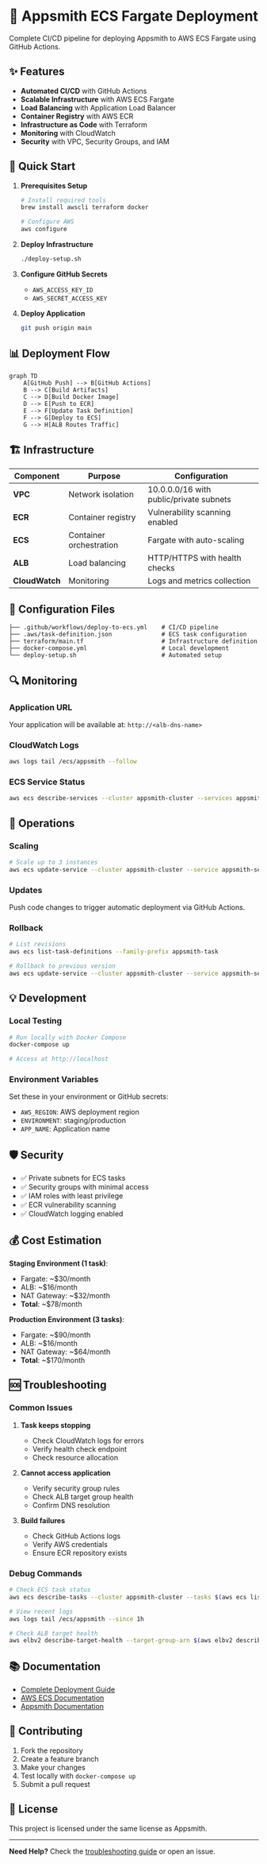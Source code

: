 # 🚀 Appsmith ECS Fargate Deployment

Complete CI/CD pipeline for deploying Appsmith to AWS ECS Fargate using GitHub Actions.

## ✨ Features

- **Automated CI/CD** with GitHub Actions
- **Scalable Infrastructure** with AWS ECS Fargate
- **Load Balancing** with Application Load Balancer
- **Container Registry** with AWS ECR
- **Infrastructure as Code** with Terraform
- **Monitoring** with CloudWatch
- **Security** with VPC, Security Groups, and IAM

## 🎯 Quick Start

1. **Prerequisites Setup**
   ```bash
   # Install required tools
   brew install awscli terraform docker
   
   # Configure AWS
   aws configure
   ```

2. **Deploy Infrastructure**
   ```bash
   ./deploy-setup.sh
   ```

3. **Configure GitHub Secrets**
   - `AWS_ACCESS_KEY_ID`
   - `AWS_SECRET_ACCESS_KEY`

4. **Deploy Application**
   ```bash
   git push origin main
   ```

## 📊 Deployment Flow

```mermaid
graph TD
    A[GitHub Push] --> B[GitHub Actions]
    B --> C[Build Artifacts]
    C --> D[Build Docker Image]
    D --> E[Push to ECR]
    E --> F[Update Task Definition]
    F --> G[Deploy to ECS]
    G --> H[ALB Routes Traffic]
```

## 🏗️ Infrastructure

| Component | Purpose | Configuration |
|-----------|---------|---------------|
| **VPC** | Network isolation | 10.0.0.0/16 with public/private subnets |
| **ECR** | Container registry | Vulnerability scanning enabled |
| **ECS** | Container orchestration | Fargate with auto-scaling |
| **ALB** | Load balancing | HTTP/HTTPS with health checks |
| **CloudWatch** | Monitoring | Logs and metrics collection |

## 🔧 Configuration Files

```
├── .github/workflows/deploy-to-ecs.yml    # CI/CD pipeline
├── .aws/task-definition.json              # ECS task configuration
├── terraform/main.tf                      # Infrastructure definition
├── docker-compose.yml                     # Local development
└── deploy-setup.sh                        # Automated setup
```

## 🔍 Monitoring

### Application URL
Your application will be available at: `http://<alb-dns-name>`

### CloudWatch Logs
```bash
aws logs tail /ecs/appsmith --follow
```

### ECS Service Status
```bash
aws ecs describe-services --cluster appsmith-cluster --services appsmith-service
```

## 🔄 Operations

### Scaling
```bash
# Scale up to 3 instances
aws ecs update-service --cluster appsmith-cluster --service appsmith-service --desired-count 3
```

### Updates
Push code changes to trigger automatic deployment via GitHub Actions.

### Rollback
```bash
# List revisions
aws ecs list-task-definitions --family-prefix appsmith-task

# Rollback to previous version
aws ecs update-service --cluster appsmith-cluster --service appsmith-service --task-definition appsmith-task:X
```

## 💡 Development

### Local Testing
```bash
# Run locally with Docker Compose
docker-compose up

# Access at http://localhost
```

### Environment Variables
Set these in your environment or GitHub secrets:

- `AWS_REGION`: AWS deployment region
- `ENVIRONMENT`: staging/production
- `APP_NAME`: Application name

## 🛡️ Security

- ✅ Private subnets for ECS tasks
- ✅ Security groups with minimal access
- ✅ IAM roles with least privilege
- ✅ ECR vulnerability scanning
- ✅ CloudWatch logging enabled

## 💰 Cost Estimation

**Staging Environment (1 task)**:
- Fargate: ~$30/month
- ALB: ~$16/month
- NAT Gateway: ~$32/month
- **Total**: ~$78/month

**Production Environment (3 tasks)**:
- Fargate: ~$90/month
- ALB: ~$16/month
- NAT Gateway: ~$64/month
- **Total**: ~$170/month

## 🆘 Troubleshooting

### Common Issues

1. **Task keeps stopping**
   - Check CloudWatch logs for errors
   - Verify health check endpoint
   - Check resource allocation

2. **Cannot access application**
   - Verify security group rules
   - Check ALB target group health
   - Confirm DNS resolution

3. **Build failures**
   - Check GitHub Actions logs
   - Verify AWS credentials
   - Ensure ECR repository exists

### Debug Commands

```bash
# Check ECS task status
aws ecs describe-tasks --cluster appsmith-cluster --tasks $(aws ecs list-tasks --cluster appsmith-cluster --service-name appsmith-service --query 'taskArns[0]' --output text)

# View recent logs
aws logs tail /ecs/appsmith --since 1h

# Check ALB target health
aws elbv2 describe-target-health --target-group-arn $(aws elbv2 describe-target-groups --names appsmith-tg --query 'TargetGroups[0].TargetGroupArn' --output text)
```

## 📚 Documentation

- [Complete Deployment Guide](./ECS_DEPLOYMENT.md)
- [AWS ECS Documentation](https://docs.aws.amazon.com/ecs/)
- [Appsmith Documentation](https://docs.appsmith.com/)

## 🤝 Contributing

1. Fork the repository
2. Create a feature branch
3. Make your changes
4. Test locally with `docker-compose up`
5. Submit a pull request

## 📄 License

This project is licensed under the same license as Appsmith.

---

**Need Help?** Check the [troubleshooting guide](./ECS_DEPLOYMENT.md#troubleshooting) or open an issue.

